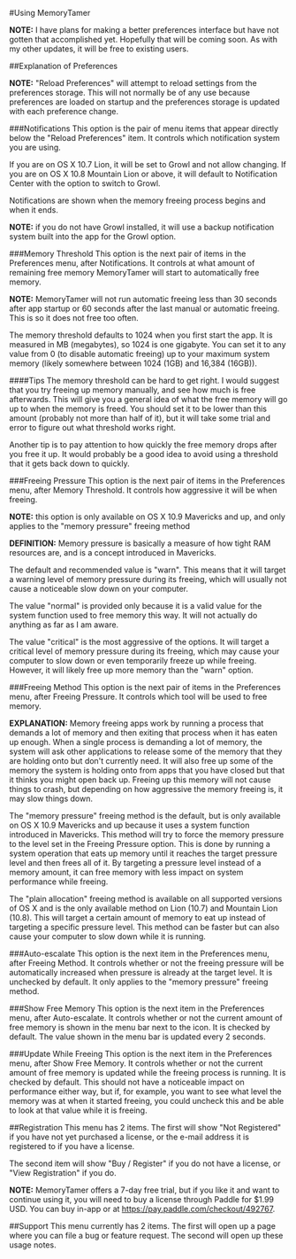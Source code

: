 #Using MemoryTamer

**NOTE:** I have plans for making a better preferences interface but have not gotten that accomplished yet.  Hopefully that will be coming soon.  As with my other updates, it will be free to existing users.

##Explanation of Preferences

**NOTE:** "Reload Preferences" will attempt to reload settings from the preferences storage.  This will not normally be of any use because preferences are loaded on startup and the preferences storage is updated with each preference change.

###Notifications
This option is the pair of menu items that appear directly below the "Reload Preferences" item.  It controls which notification system you are using.

If you are on OS X 10.7 Lion, it will be set to Growl and not allow changing.  If you are on OS X 10.8 Mountain Lion or above, it will default to Notification Center with the option to switch to Growl.

Notifications are shown when the memory freeing process begins and when it ends.

**NOTE:** if you do not have Growl installed, it will use a backup notification system built into the app for the Growl option.

###Memory Threshold
This option is the next pair of items in the Preferences menu, after Notifications.  It controls at what amount of remaining free memory MemoryTamer will start to automatically free memory.

**NOTE:** MemoryTamer will not run automatic freeing less than 30 seconds after app startup or 60 seconds after the last manual or automatic freeing.  This is so it does not free too often.

The memory threshold defaults to 1024 when you first start the app.  It is measured in MB (megabytes), so 1024 is one gigabyte.  You can set it to any value from 0 (to disable automatic freeing) up to your maximum system memory (likely somewhere between 1024 (1GB) and 16,384 (16GB)).

####Tips
The memory threshold can be hard to get right.  I would suggest that you try freeing up memory manually, and see how much is free afterwards.  This will give you a general idea of what the free memory will go up to when the memory is freed.  You should set it to be lower than this amount (probably not more than half of it), but it will take some trial and error to figure out what threshold works right.

Another tip is to pay attention to how quickly the free memory drops after you free it up.  It would probably be a good idea to avoid using a threshold that it gets back down to quickly.

###Freeing Pressure
This option is the next pair of items in the Preferences menu, after Memory Threshold.  It controls how aggressive it will be when freeing.

**NOTE:** this option is only available on OS X 10.9 Mavericks and up, and only applies to the "memory pressure" freeing method

**DEFINITION:** Memory pressure is basically a measure of how tight RAM resources are, and is a concept introduced in Mavericks.

The default and recommended value is "warn".  This means that it will target a warning level of memory pressure during its freeing, which will usually not cause a noticeable slow down on your computer.

The value "normal" is provided only because it is a valid value for the system function used to free memory this way.  It will not actually do anything as far as I am aware.

The value "critical" is the most aggressive of the options.  It will target a critical level of memory pressure during its freeing, which may cause your computer to slow down or even temporarily freeze up while freeing.  However, it will likely free up more memory than the "warn" option.

###Freeing Method
This option is the next pair of items in the Preferences menu, after Freeing Pressure.  It controls which tool will be used to free memory.

**EXPLANATION:** Memory freeing apps work by running a process that demands a lot of memory and then exiting that process when it has eaten up enough.  When a single process is demanding a lot of memory, the system will ask other applications to release some of the memory that they are holding onto but don't currently need.  It will also free up some of the memory the system is holding onto from apps that you have closed but that it thinks you might open back up.  Freeing up this memory will not cause things to crash, but depending on how aggressive the memory freeing is, it may slow things down.

The "memory pressure" freeing method is the default, but is only available on OS X 10.9 Mavericks and up because it uses a system function introduced in Mavericks.  This method will try to force the memory pressure to the level set in the Freeing Pressure option.  This is done by running a system operation that eats up memory until it reaches the target pressure level and then frees all of it.  By targeting a pressure level instead of a memory amount, it can free memory with less impact on system performance while freeing.

The "plain allocation" freeing method is available on all supported versions of OS X and is the only available method on Lion (10.7) and Mountain Lion (10.8).  This will target a certain amount of memory to eat up instead of targeting a specific pressure level.  This method can be faster but can also cause your computer to slow down while it is running.

###Auto-escalate
This option is the next item in the Preferences menu, after Freeing Method.  It controls whether or not the freeing pressure will be automatically increased when pressure is already at the target level. It is unchecked by default. It only applies to the "memory pressure" freeing method.

###Show Free Memory
This option is the next item in the Preferences menu, after Auto-escalate.  It controls whether or not the current amount of free memory is shown in the menu bar next to the icon.  It is checked by default.  The value shown in the menu bar is updated every 2 seconds.

###Update While Freeing
This option is the next item in the Preferences menu, after Show Free Memory.  It controls whether or not the current amount of free memory is updated while the freeing process is running.  It is checked by default.  This should not have a noticeable impact on performance either way, but if, for example, you want to see what level the memory was at when it started freeing, you could uncheck this and be able to look at that value while it is freeing.

##Registration
This menu has 2 items.  The first will show "Not Registered" if you have not yet purchased a license, or the e-mail address it is registered to if you have a license.

The second item will show "Buy / Register" if you do not have a license, or "View Registration" if you do.

**NOTE:** MemoryTamer offers a 7-day free trial, but if you like it and want to continue using it, you will need to buy a license through Paddle for $1.99 USD.  You can buy in-app or at <https://pay.paddle.com/checkout/492767>.

##Support
This menu currently has 2 items.  The first will open up a page where you can file a bug or feature request.  The second will open up these usage notes.